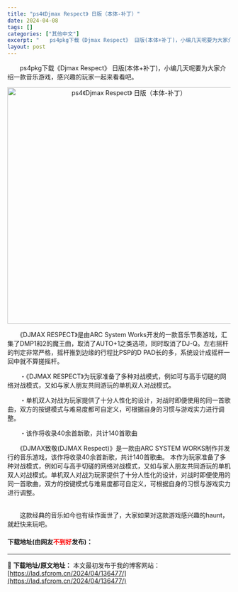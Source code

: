 ```yaml
---
title: "ps4《Djmax Respect》 日版（本体-补丁）"
date: 2024-04-08
tags: []
categories: ["其他中文"]
excerpt: "　　ps4pkg下载《Djmax Respect》 日版(本体+补丁)，小编几天呢要为大家介绍一款音乐游戏，感兴趣的玩家一起来看看吧。 　　《DJMAX RESPECT》是由ARC System Works开发的一款音乐节奏游戏，汇集了DMP1和2的魔王曲，取消了AUTO+1之类选项，同时取消了DJ&hellip;"
layout: post
---
```


 <p>　　ps4pkg下载《Djmax Respect》 日版(本体+补丁)，小编几天呢要为大家介绍一款音乐游戏，感兴趣的玩家一起来看看吧。</p> <p align="center"><img border="0" src="https://lad.sfcrom.cn/wp-content/uploads/2024/04/20240408_661388707fe97.webp" width="533" alt="ps4《Djmax Respect》 日版（本体-补丁）" /></p> <p>　　《DJMAX RESPECT》是由ARC System Works开发的一款音乐节奏游戏，汇集了DMP1和2的魔王曲，取消了AUTO+1之类选项，同时取消了DJ-Q。左右摇杆的判定非常严格，摇杆推到边缘的行程比PSP的D PAD长的多，系统设计成摇杆一回中就不算搓摇杆。</p> <p>　　・《DJMAX RESPECT》为玩家准备了多种对战模式，例如可与高手切磋的网络对战模式，又如与家人朋友共同游玩的单机双人对战模式。</p> <p>　　・单机双人对战为玩家提供了十分人性化的设计，对战时即便使用的同一首歌曲，双方的按键模式与难易度都可自定义，可根据自身的习惯与游戏实力进行调整。</p> <p>　　・该作将收录40余首新歌，共计140首歌曲</p> <p>　　《DJMAX致敬(DJMAX Respect)》是一款由ARC SYSTEM WORKS制作并发行的音乐游戏，该作将收录40余首新歌，共计140首歌曲。 本作为玩家准备了多种对战模式，例如可与高手切磋的网络对战模式，又如与家人朋友共同游玩的单机双人对战模式。单机双人对战为玩家提供了十分人性化的设计，对战时即便使用的同一首歌曲，双方的按键模式与难易度都可自定义，可根据自身的习惯与游戏实力进行调整。</p> <p><br />　　这款经典的音乐如今也有续作面世了，大家如果对这款游戏感兴趣的haunt，就赶快来玩吧。</p> <p><h4>下载地址(由网友<font color="red">不到好</font>发布)：</h4></p> 

---
📖 **下载地址/原文地址：** 本文最初发布于我的博客网站：[https://lad.sfcrom.cn/2024/04/136477/](https://lad.sfcrom.cn/2024/04/136477/)
